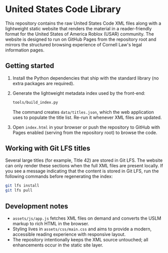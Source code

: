 # United States Code Library

This repository contains the raw United States Code XML files along with a lightweight
static website that renders the material in a reader-friendly format for the United
States of America Roblox (USAR) community. The website is designed to run on GitHub
Pages from the repository root and mirrors the structured browsing experience of
Cornell Law's legal information pages.

## Getting started

1. Install the Python dependencies that ship with the standard library (no extra
   packages are required).
2. Generate the lightweight metadata index used by the front-end:

   ```bash
   tools/build_index.py
   ```

   The command creates `data/titles.json`, which the web application uses to
   populate the title list. Re-run it whenever XML files are updated.
3. Open `index.html` in your browser or push the repository to GitHub with Pages
   enabled (serving from the repository root) to browse the code.

## Working with Git LFS titles

Several large titles (for example, Title 42) are stored in Git LFS. The website can
only render these sections when the full XML files are present locally. If you see a
message indicating that the content is stored in Git LFS, run the following commands
before regenerating the index:

```bash
git lfs install
git lfs pull
```

## Development notes

* `assets/js/app.js` fetches XML files on demand and converts the USLM markup to
  rich HTML in the browser.
* Styling lives in `assets/css/main.css` and aims to provide a modern, accessible
  reading experience with responsive layout.
* The repository intentionally keeps the XML source untouched; all enhancements occur
  in the static site layer.
